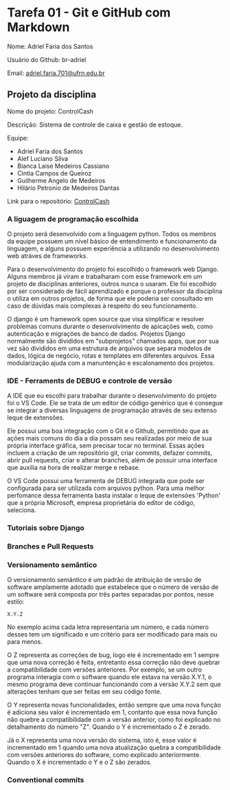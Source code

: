 # Tarefa 01 - Git e GitHub com Markdown

Nome: Adriel Faria dos Santos

Usuário do Github: br-adriel

Email: adriel.faria.701@ufrn.edu.br

## Projeto da disciplina

Nome do projeto: ControlCash

Descrição: Sistema de controle de caixa e gestão de estoque.

Equipe:

- Adriel Faria dos Santos
- Alef Luciano Silva
- Bianca Laise Medeiros Cassiano
- Cintia Campos de Queiroz
- Guilherme Angelo de Medeiros
- Hilário Petronio de Medeiros Dantas

Link para o repositório: [ControlCash](https://github.com/Control-Cash/controlcash)

### A liguagem de programação escolhida

O projeto será desenvolvido com a linguagem python. Todos os membros da equipe
possuem um nível básico de entendimento e funcionamento da linguagem, e alguns
possuem experiência a utilizando no desenvolvimento web atráves de frameworks.

Para o desenvolvimento do projeto foi escolhido o framework web Django. Alguns
membros já viram e trabalharam com esse framework em um projeto de disciplinas
anteriores, outros nunca o usaram. Ele foi escolhido por ser considerado de
fácil aprendizado e porque o professor da disciplina o utiliza em outros
projetos, de forma que ele poderia ser consultado em caso de dúvidas mais
complexas à respeito do seu funcionamento.

O django é um framework open source que visa simplificar e resolver problemas
comuns durante o desenvolvimento de apicações web, como autenticação e migrações
de banco de dados. Projetos Django normalmente são divididos em "subprojetos"
chamados apps, que por sua vez são divididos em uma estrutura de arquivos que
separa modelos de dados, lógica de negócio, rotas e templates em diferentes
arquivos. Essa modularização ajuda com a manuntenção e escalonamento dos
projetos.

### IDE - Ferraments de DEBUG e controle de versão

A IDE que eu escolhi para trabalhar durante o desenvolvimento do projeto foi o
VS Code. Ele se trata de um editor de código genérico que é consegue se integrar
a diversas linguagens de programação através de seu extenso leque de extensões.

Ele possui uma boa integração com o Git e o Github, permitindo que as ações mais
comuns do dia a dia possam seu realizadas por meio de sua própria interface
gráfica, sem precisar tocar no terminal. Essas ações incluem a criação de um
repositório git, criar commits, defazer commits, abrir pull requests, criar e
alterar branches, além de possuir uma interface que auxilia na hora de realizar
merge e rebase.

O VS Code possui uma ferramenta de DEBUG integrada que pode ser configurada para
ser utilizada com arquivos python. Para uma melhor perfomance dessa ferramenta
basta instalar o leque de extensões 'Python' que a própria Microsoft, empresa
proprietária do editor de código, seleciona.

### Tutoriais sobre Django

### Branches e Pull Requests

### Versionamento semântico

O versionamento semântico é um padrão de atribuição de versão de software
amplamente adotado que estabelece que o número de versão de um software será
composta por três partes separadas por pontos, nesse estilo:

```text
X.Y.Z
```

No exemplo acima cada letra representaria um número, e cada número desses tem um
significado e um critério para ser modificado para mais ou para menos.

O Z representa as correções de bug, logo ele é incrementado em 1 sempre que
uma nova correção é feita, entretanto essa correção não deve quebrar a
compatibilidade com versões anteriores. Por exemplo, se um outro programa
interagia com o software quando ele estava na versão X.Y.1, o mesmo programa
deve continuar funcionando com a versão X.Y.2 sem que alterações tenham que ser
feitas em seu código fonte.

O Y representa novas funcionalidades, então sempre que uma nova função é
adiciona seu valor é incrementado em 1, contanto que essa nova função não quebre
a compatibilidade com a versão anterior, como foi explicado no detalhamento do
número "Z". Quando o Y é incrementado o Z é zerado.

Já o X representa uma nova versão do sistema, isto é, esse valor é incrementado
em 1 quando uma nova atualização quebra a compatibilidade com versões anteriores
do software, como explicado anteriormente. Quando o X é incrementado o Y e o Z
são zerados.

### Conventional commits
